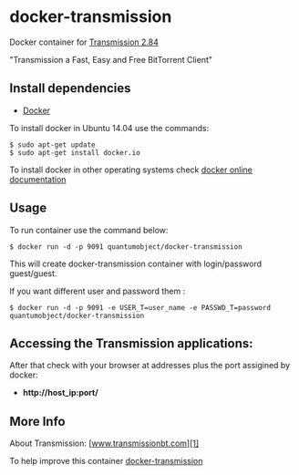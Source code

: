# docker-transmission

Docker container for [Transmission 2.84][3]

"Transmission a Fast, Easy and Free BitTorrent Client"

## Install dependencies

  - [Docker][2]

To install docker in Ubuntu 14.04 use the commands:

    $ sudo apt-get update
    $ sudo apt-get install docker.io

 To install docker in other operating systems check [docker online documentation][4]

## Usage

To run container use the command below:

    $ docker run -d -p 9091 quantumobject/docker-transmission

This will create docker-transmission container with login/password guest/guest.

If you want different user and password them : 

    $ docker run -d -p 9091 -e USER_T=user_name -e PASSWD_T=password quantumobject/docker-transmission

## Accessing the Transmission applications:

After that check with your browser at addresses plus the port assigined by docker:

  - **http://host_ip:port/**

## More Info

About Transmission: [www.transmissionbt.com][1]

To help improve this container [docker-transmission][5]

[1]:http://www.transmissionbt.com/
[2]:https://www.docker.com
[3]:https://trac.transmissionbt.com/wiki/Changes#version-2.84
[4]:http://docs.docker.com
[5]:https://github.com/QuantumObject/docker-transmission
